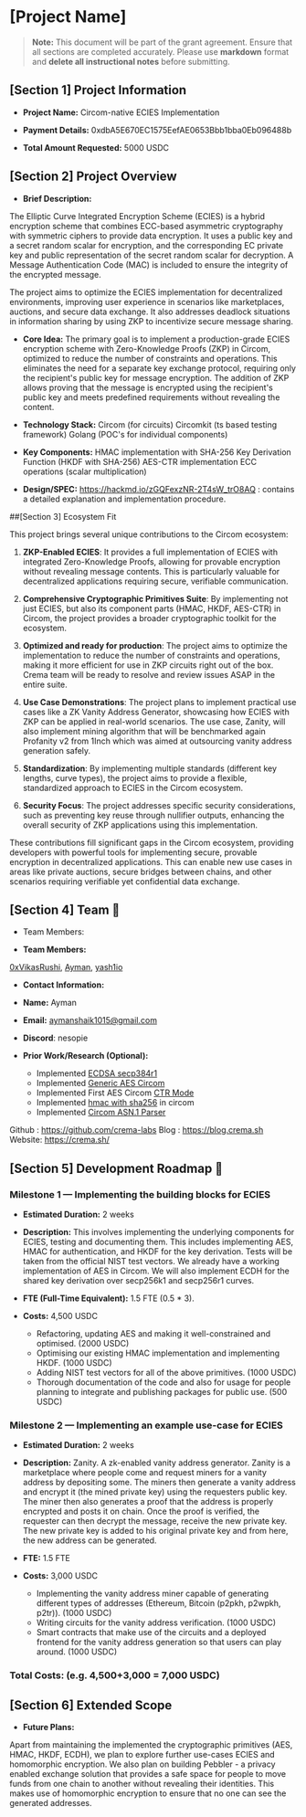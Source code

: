 # [Project Name]

> **Note:** This document will be part of the grant agreement. Ensure that all sections are completed accurately. Please use **markdown** format and **delete all instructional notes** before submitting.

## [Section 1] Project Information

- **Project Name:** Circom-native ECIES Implementation

- **Payment Details:** 0xdbA5E670EC1575EefAE0653Bbb1bba0Eb096488b

- **Total Amount Requested:** 5000 USDC

## [Section 2] Project Overview

- **Brief Description:**

The Elliptic Curve Integrated Encryption Scheme (ECIES) is a hybrid encryption scheme that combines ECC-based asymmetric cryptography with symmetric ciphers to provide data encryption. It uses a public key and a secret random scalar for encryption, and the corresponding EC private key and public representation of the secret random scalar for decryption. A Message Authentication Code (MAC) is included to ensure the integrity of the encrypted message.

The project aims to optimize the ECIES implementation for decentralized environments, improving user experience in scenarios like marketplaces, auctions, and secure data exchange. It also addresses deadlock situations in information sharing by using ZKP to incentivize secure message sharing.

- **Core Idea:**
  The primary goal is to implement a production-grade ECIES encryption scheme with Zero-Knowledge Proofs (ZKP) in Circom, optimized to reduce the number of constraints and operations. This eliminates the need for a separate key exchange protocol, requiring only the recipient's public key for message encryption. The addition of ZKP allows proving that the message is encrypted using the recipient's public key and meets predefined requirements without revealing the content.

- **Technology Stack:**
  Circom (for circuits)
  Circomkit (ts based testing framework)
  Golang (POC's for individual components)

- **Key Components:**
  HMAC implementation with SHA-256
  Key Derivation Function (HKDF with SHA-256)
  AES-CTR implementation
  ECC operations (scalar multiplication)

- **Design/SPEC:**
  https://hackmd.io/zGQFexzNR-2T4sW_trO8AQ : contains a detailed explanation and implementation procedure.

##[Section 3] Ecosystem Fit

This project brings several unique contributions to the Circom ecosystem:

1. **ZKP-Enabled ECIES**: It provides a full implementation of ECIES with integrated Zero-Knowledge Proofs, allowing for provable encryption without revealing message contents. This is particularly valuable for decentralized applications requiring secure, verifiable communication.

2. **Comprehensive Cryptographic Primitives Suite**: By implementing not just ECIES, but also its component parts (HMAC, HKDF, AES-CTR) in Circom, the project provides a broader cryptographic toolkit for the ecosystem.

3. **Optimized and ready for production**: The project aims to optimize the implementation to reduce the number of constraints and operations, making it more efficient for use in ZKP circuits right out of the box. Crema team will be ready to resolve and review issues ASAP in the entire suite.

4. **Use Case Demonstrations**: The project plans to implement practical use cases like a ZK Vanity Address Generator, showcasing how ECIES with ZKP can be applied in real-world scenarios. The use case, Zanity, will also implement mining algorithm that will be benchmarked again Profanity v2 from 1Inch which was aimed at outsourcing vanity address generation safely.

5. **Standardization**: By implementing multiple standards (different key lengths, curve types), the project aims to provide a flexible, standardized approach to ECIES in the Circom ecosystem.

6. **Security Focus**: The project addresses specific security considerations, such as preventing key reuse through nullifier outputs, enhancing the overall security of ZKP applications using this implementation.

These contributions fill significant gaps in the Circom ecosystem, providing developers with powerful tools for implementing secure, provable encryption in decentralized applications. This can enable new use cases in areas like private auctions, secure bridges between chains, and other scenarios requiring verifiable yet confidential data exchange.

## [Section 4] Team :busts_in_silhouette:

- Team Members:

- **Team Members:**

[0xVikasRushi](https://github.com/0xvikasrushi), [Ayman](https://github.com/nesopie), [yash1io](https://github.com/yash1io)

- **Contact Information:**

- **Name:** Ayman
- **Email:** aymanshaik1015@gmail.com
- **Discord**: nesopie

- **Prior Work/Research (Optional):**
  - Implemented [ECDSA secp384r1](https://github.com/crema-labs/ecdsa-p384-circom)
  - Implemented [Generic AES Circom](https://github.com/crema-labs/aes-circom)
  - Implemented First AES Circom [CTR Mode](https://github.com/crema-labs/aes-circom/blob/main/circuits/ctr.circom)
  - Implemented [hmac with sha256](https://github.com/crema-labs/hmac-circom) in circom
  - Implemented [Circom ASN.1 Parser](https://github.com/zkemail/asn1-parser-circom)

Github : https://github.com/crema-labs
Blog : https://blog.crema.sh
Website: https://crema.sh/

## [Section 5] Development Roadmap :open_book:

### Milestone 1 — Implementing the building blocks for ECIES

- **Estimated Duration:** 2 weeks

- **Description:** This involves implementing the underlying components for ECIES, testing and documenting them. This includes implementing AES, HMAC for authentication, and HKDF for the key derivation. Tests will be taken from the official NIST test vectors. We already have a working implementation of AES in Circom. We will also implement ECDH for the shared key derivation over secp256k1 and secp256r1 curves.

- **FTE (Full-Time Equivalent):** 1.5 FTE (0.5 \* 3).

- **Costs:** 4,500 USDC
  - Refactoring, updating AES and making it well-constrained and optimised. (2000 USDC)
  - Optimising our existing HMAC implementation and implementing HKDF. (1000 USDC)
  - Adding NIST test vectors for all of the above primitives. (1000 USDC)
  - Thorough documentation of the code and also for usage for people planning to integrate and publishing packages for public use. (500 USDC)

### Milestone 2 — Implementing an example use-case for ECIES

- **Estimated Duration:** 2 weeks

- **Description:** Zanity. A zk-enabled vanity address generator. Zanity is a marketplace where people come and request miners for a vanity address by depositing some. The miners then generate a vanity address and encrypt it (the mined private key) using the requesters public key. The miner then also generates a proof that the address is properly encrypted and posts it on chain. Once the proof is verified, the requester can then decrypt the message, receive the new private key. The new private key is added to his original private key and from here, the new address can be generated.

- **FTE:** 1.5 FTE

- **Costs:** 3,000 USDC
  - Implementing the vanity address miner capable of generating different types of addresses (Ethereum, Bitcoin (p2pkh, p2wpkh, p2tr)). (1000 USDC)
  - Writing circuits for the vanity address verification. (1000 USDC)
  - Smart contracts that make use of the circuits and a deployed frontend for the vanity address generation so that users can play around. (1000 USDC)

### Total Costs: (e.g. 4,500+3,000 = 7,000 USDC)

## [Section 6] Extended Scope

- **Future Plans:**

Apart from maintaining the implemented the cryptographic primitives (AES, HMAC, HKDF, ECDH), we plan to explore further use-cases ECIES and homomorphic encryption. We also plan on building Pebbler - a privacy enabled exchange solution that provides a safe space for people to move funds from one chain to another without revealing their identities. This makes use of homomorphic encryption to ensure that no one can see the generated addresses.
